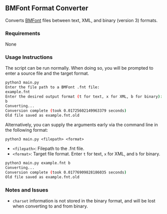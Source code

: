 ## BMFont Format Converter

Converts [BMFont](https://www.angelcode.com/products/bmfont/) files between text, XML, and binary (version 3) formats.

### Requirements

None

### Usage Instructions

The script can be run normally. When doing so, you will be prompted to enter a source file and the target format.

```bash
python3 main.py
Enter the file path to a BMFont .fnt file:
example.fnt
Enter the desired output format (t for text, x for XML, b for binary):
b
Converting...
Conversion complete (took 0.01725602149963379 seconds)
Old file saved as example.fnt.old
```

Alternatively, you can supply the arguments early via the command line in the following format:

```
python3 main.py <filepath> <format>
```

 - `<filepath>`: Filepath to the .fnt file.
 - `<format>`: Target file format. Enter `t` for text, `x` for XML, and `b` for binary.

```bash
python3 main.py example.fnt b
Converting...
Conversion complete (took 0.01776909828186035 seconds)
Old file saved as example.fnt.old
```

### Notes and Issues

 - `charset` information is not stored in the binary format, and will be lost when converting to and from binary.